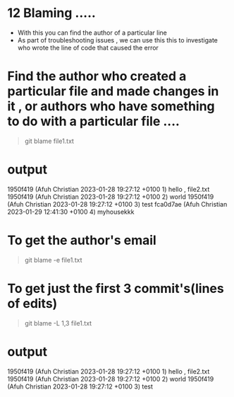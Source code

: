 # 12 Blaming .....   
- With this you can find the author of a particular line 
- As part of troubleshooting issues , we can use this this to investigate who wrote the line of code that caused the error


# Find the author who created a particular file and made changes in it , or authors who have something to do with a particular file .... 

> git blame file1.txt

# output 
1950f419 (Afuh Christian 2023-01-28 19:27:12 +0100 1) hello , file2.txt
1950f419 (Afuh Christian 2023-01-28 19:27:12 +0100 2) world
1950f419 (Afuh Christian 2023-01-28 19:27:12 +0100 3) test
fca0d7ae (Afuh Christian 2023-01-29 12:41:30 +0100 4) myhousekkk


# To get the author's email

> git blame -e file1.txt

# To get just the first 3 commit's(lines of edits) 

>  git blame -L 1,3 file1.txt

# output
1950f419 (Afuh Christian 2023-01-28 19:27:12 +0100 1) hello , file2.txt
1950f419 (Afuh Christian 2023-01-28 19:27:12 +0100 2) world
1950f419 (Afuh Christian 2023-01-28 19:27:12 +0100 3) test

